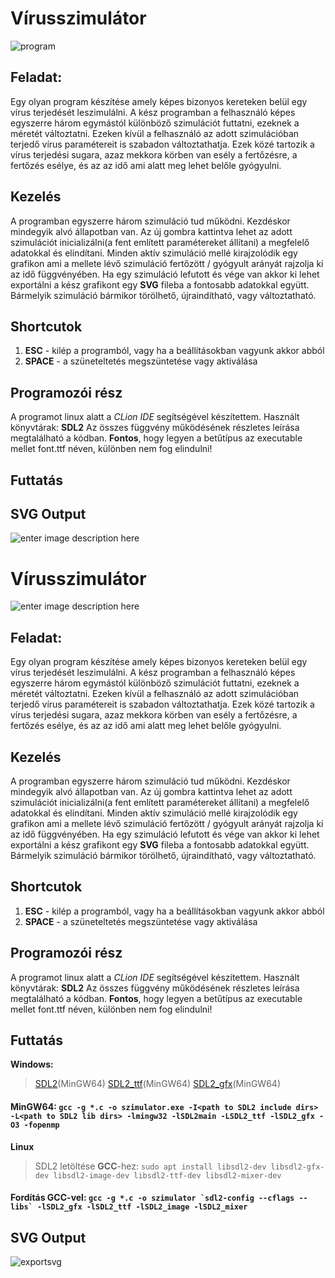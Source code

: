 # Vírusszimulátor
![program](https://github.com/steflergabor/Virusszimulator/blob/main/img/program.png)
## Feladat:
Egy olyan program készítése amely képes bizonyos kereteken belül egy vírus terjedését leszimulálni.
A kész programban a felhasználó képes egyszerre három egymástól különböző szimulációt futtatni, ezeknek a méretét változtatni.
Ezeken kívül a felhasználó az adott szimulációban terjedő vírus paramétereit is szabadon változtathatja. Ezek közé tartozik a vírus terjedési sugara, azaz mekkora körben van esély a fertőzésre, a fertőzés esélye, és az az idő ami alatt meg lehet belőle gyógyulni.
## Kezelés
A programban egyszerre három szimuláció tud működni. Kezdéskor mindegyik alvó állapotban van. Az új gombra kattintva lehet az adott szimulációt inicializálni(a fent említett paramétereket állítani) a megfelelő adatokkal és elindítani.
Minden aktív szimuláció mellé kirajzolódik egy grafikon ami a mellete lévő szimuláció fertőzött / gyógyult arányát rajzolja ki az idő függvényében. Ha egy szimuláció lefutott és vége van akkor ki lehet exportálni a kész grafikont egy **SVG** fileba a fontosabb adatokkal együtt. Bármelyik szimuláció bármikor törölhető, újraindítható, vagy változtatható.
## Shortcutok
1. **ESC** - kilép a programból, vagy ha a beállításokban vagyunk akkor abból
2. **SPACE** - a szüneteltetés megszüntetése vagy aktiválása
## Programozói rész
A programot linux alatt a *CLion IDE* segítségével készítettem. Használt könyvtárak: **SDL2**
Az összes függvény működésének részletes leírása megtalálható a kódban.
**Fontos**, hogy legyen a betűtípus az executable mellet font.ttf néven, különben nem fog elindulni!
## Futtatás

## SVG Output
![enter image description here](https://github.com/steflergabor/Virusszimulator/blob/main/img/szim_0_x0.svg)
# Vírusszimulátor
![enter image description here](https://github.com/steflergabor/Virusszimulator/blob/main/img/program.png)
## Feladat:
Egy olyan program készítése amely képes bizonyos kereteken belül egy vírus terjedését leszimulálni.
A kész programban a felhasználó képes egyszerre három egymástól különböző szimulációt futtatni, ezeknek a méretét változtatni.
Ezeken kívül a felhasználó az adott szimulációban terjedő vírus paramétereit is szabadon változtathatja. Ezek közé tartozik a vírus terjedési sugara, azaz mekkora körben van esély a fertőzésre, a fertőzés esélye, és az az idő ami alatt meg lehet belőle gyógyulni.
## Kezelés
A programban egyszerre három szimuláció tud működni. Kezdéskor mindegyik alvó állapotban van. Az új gombra kattintva lehet az adott szimulációt inicializálni(a fent említett paramétereket állítani) a megfelelő adatokkal és elindítani.
Minden aktív szimuláció mellé kirajzolódik egy grafikon ami a mellete lévő szimuláció fertőzött / gyógyult arányát rajzolja ki az idő függvényében. Ha egy szimuláció lefutott és vége van akkor ki lehet exportálni a kész grafikont egy **SVG** fileba a fontosabb adatokkal együtt. Bármelyik szimuláció bármikor törölhető, újraindítható, vagy változtatható.
## Shortcutok
1. **ESC** - kilép a programból, vagy ha a beállításokban vagyunk akkor abból
2. **SPACE** - a szüneteltetés megszüntetése vagy aktiválása
## Programozói rész
A programot linux alatt a *CLion IDE* segítségével készítettem. Használt könyvtárak: **SDL2**
Az összes függvény működésének részletes leírása megtalálható a kódban.
**Fontos**, hogy legyen a betűtípus az executable mellet font.ttf néven, különben nem fog elindulni!
## Futtatás
**Windows:** 
> [SDL2](http://libsdl.org/release/SDL2-devel-2.0.14-mingw.tar.gz)(MinGW64)
> [SDL2_ttf](https://www.libsdl.org/projects/SDL_ttf/release/SDL2_ttf-2.0.15-win32-x64.zip)(MinGW64)
> [SDL2_gfx](https://www.ferzkopp.net/wordpress/2016/01/02/sdl_gfx-sdl2_gfx/)(MinGW64) 
#### MinGW64: `gcc -g *.c -o szimulator.exe -I<path to SDL2 include dirs> -L<path to SDL2 lib dirs> -lmingw32 -lSDL2main -LSDL2_ttf -lSDL2_gfx -O3 -fopenmp`
**Linux**
> SDL2 letöltése **GCC**-hez: `sudo apt install libsdl2-dev libsdl2-gfx-dev libsdl2-image-dev libsdl2-ttf-dev libsdl2-mixer-dev`
#### Fordítás **GCC**-vel: ```gcc -g *.c -o szimulator `sdl2-config --cflags --libs` -lSDL2_gfx -lSDL2_ttf -lSDL2_image -lSDL2_mixer```
## SVG Output
![exportsvg](https://github.com/steflergabor/Virusszimulator/blob/main/img/szim_0_x0.svg)
